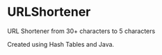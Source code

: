 # URLShortener
URL Shortener from 30+ characters to 5 characters

Created using Hash Tables and Java.
